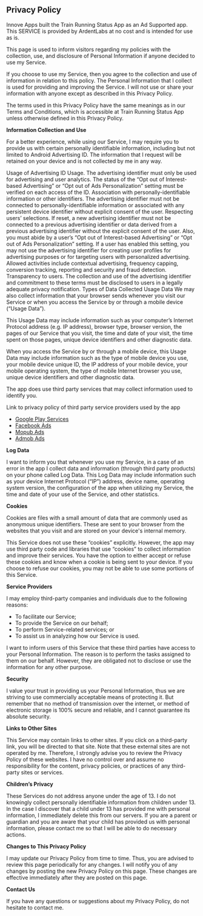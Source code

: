  <html>
 <head>
 </head>
 <body>
 	<h2>Privacy Policy</h2> <p> Innove Apps built the Train Running Status App as an Ad Supported app. This SERVICE is provided by ArdentLabs at no cost and is intended for use as is.
 	</p> <p>This page is used to inform visitors regarding my policies with the collection, use, and
 	disclosure of Personal Information if anyone decided to use my Service.
 	</p> <p>If you choose to use my Service, then you agree to the collection and use of information in relation
 	to this policy. The Personal Information that I collect is used for providing and improving the
 	Service. I will not use or share your information with anyone except as described
 	in this Privacy Policy.
 	</p> <p>The terms used in this Privacy Policy have the same meanings as in our Terms and Conditions, which is accessible
 	at Train Running Status App unless otherwise defined in this Privacy Policy.
 	</p> <p><strong>Information Collection and Use</strong></p> <p>For a better experience, while using our Service, I may require you to provide us with certain personally identifiable information, including but not limited to Android Advertising ID. The information that I request will be retained on your device and is not collected by me in any way.</p> 
  <p>Usage of Advertising ID
Usage. The advertising identifier must only be used for advertising and user analytics. The status of the “Opt out of Interest-based Advertising” or “Opt out of Ads Personalization” setting must be verified on each access of the ID.
Association with personally-identifiable information or other identifiers. The advertising identifier must not be connected to personally-identifiable information or associated with any persistent device identifier without explicit consent of the user.
Respecting users’ selections. If reset, a new advertising identifier must not be connected to a previous advertising identifier or data derived from a previous advertising identifier without the explicit consent of the user. Also, you must abide by a user’s “Opt out of Interest-based Advertising” or “Opt out of Ads Personalization” setting. If a user has enabled this setting, you may not use the advertising identifier for creating user profiles for advertising purposes or for targeting users with personalized advertising. Allowed activities include contextual advertising, frequency capping, conversion tracking, reporting and security and fraud detection.
Transparency to users. The collection and use of the advertising identifier and commitment to these terms must be disclosed to users in a legally adequate privacy notification.
Types of Data Collected
Usage Data
We may also collect information that your browser sends whenever you visit our Service or when you access the Service by or through a mobile device (“Usage Data”).

This Usage Data may include information such as your computer’s Internet Protocol address (e.g. IP address), browser type, browser version, the pages of our Service that you visit, the time and date of your visit, the time spent on those pages, unique device identifiers and other diagnostic data.

When you access the Service by or through a mobile device, this Usage Data may include information such as the type of mobile device you use, your mobile device unique ID, the IP address of your mobile device, your mobile operating system, the type of mobile Internet browser you use, unique device identifiers and other diagnostic data.</p>

 	
</p> <p>The app does use third party services that may collect information used to identify you.</p> <div><p>Link to privacy policy of third party service providers used by the app</p> <ul><li><a href="https://www.google.com/policies/privacy/" target="_blank">Google Play Services</a></li>
<li><a href="https://business.facebook.com/" target="_blank">Facebook Ads</a></li>
<li><a href="https://www.mopub.com" target="_blank">Mopub Ads</a></li>
  <li><a href="https://support.google.com/admob/answer/6128543?hl=en" target="_blank">Admob Ads</a></li><!----> <!----> <!----> <!----> <!----> <!----></ul></div> <p><strong>Log Data</strong></p> <p> I want to inform you that whenever you use my Service, in a case of an
 	error in the app I collect data and information (through third party products) on your phone
 	called Log Data. This Log Data may include information such as your device Internet Protocol (“IP”) address,
 	device name, operating system version, the configuration of the app when utilizing my Service,
 	the time and date of your use of the Service, and other statistics.
 	</p> <p><strong>Cookies</strong></p> <p>Cookies are files with a small amount of data that are commonly used as anonymous unique identifiers. These
 	are sent to your browser from the websites that you visit and are stored on your device's internal memory.
 	</p> <p>This Service does not use these “cookies” explicitly. However, the app may use third party code and libraries
 	that use “cookies” to collect information and improve their services. You have the option to either
 	accept or refuse these cookies and know when a cookie is being sent to your device. If you choose to
 	refuse our cookies, you may not be able to use some portions of this Service.
 	</p> <p><strong>Service Providers</strong></p> <p> I may employ third-party companies and individuals due to the following reasons:</p> <ul><li>To facilitate our Service;</li> <li>To provide the Service on our behalf;</li> <li>To perform Service-related services; or</li> <li>To assist us in analyzing how our Service is used.</li></ul> <p> I want to inform users of this Service that these third parties have access to your
 	Personal Information. The reason is to perform the tasks assigned to them on our behalf. However, they
 	are obligated not to disclose or use the information for any other purpose.
 	</p> <p><strong>Security</strong></p> <p> I value your trust in providing us your Personal Information, thus we are striving
 	to use commercially acceptable means of protecting it. But remember that no method of transmission over
 	the internet, or method of electronic storage is 100% secure and reliable, and I cannot guarantee
 	its absolute security.
 	</p> <p><strong>Links to Other Sites</strong></p> <p>This Service may contain links to other sites. If you click on a third-party link, you will be directed
 	to that site. Note that these external sites are not operated by me. Therefore, I strongly
 	advise you to review the Privacy Policy of these websites. I have no control over
 	and assume no responsibility for the content, privacy policies, or practices of any third-party sites
 	or services.
 	</p> <p><strong>Children’s Privacy</strong></p> <p>These Services do not address anyone under the age of 13. I do not knowingly collect
 	personally identifiable information from children under 13. In the case I discover that a child
 	under 13 has provided me with personal information, I immediately delete this from
 	our servers. If you are a parent or guardian and you are aware that your child has provided us with personal
 	information, please contact me so that I will be able to do necessary actions.
 	</p> <p><strong>Changes to This Privacy Policy</strong></p> <p> I may update our Privacy Policy from time to time. Thus, you are advised to review
 	this page periodically for any changes. I will notify you of any changes by posting
 	the new Privacy Policy on this page. These changes are effective immediately after they are posted on
 	this page.
 	</p> <p><strong>Contact Us</strong></p> <p>If you have any questions or suggestions about my Privacy Policy, do not hesitate to contact
 	me.
